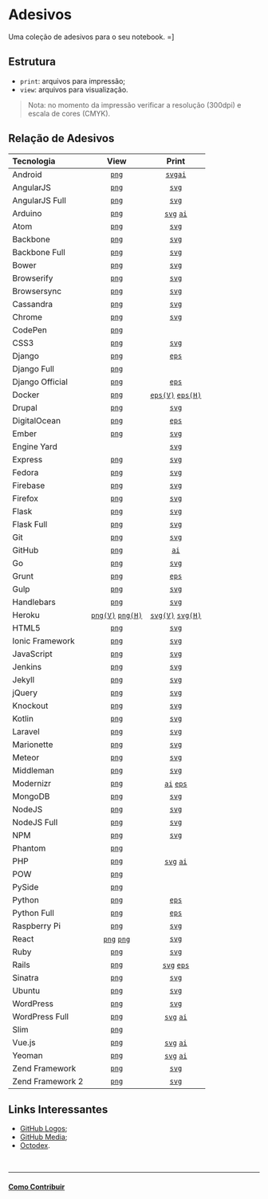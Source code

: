 # Adesivos

Uma coleção de adesivos para o seu notebook. =]

## Estrutura

* `print`: arquivos para impressão;
* `view`: arquivos para visualização.

> Nota: no momento da impressão verificar a resolução (300dpi) e escala de cores (CMYK).

## Relação de Adesivos

| Tecnologia        | View                             | Print                                                                         |
|:------------------|:--------------------------------:|:-----------------------------------------------------------------------------:|
| Android         | [`png`](view/android.png)      | [`svg`](print/android.svg)[`ai`](print/android.ai)                                                  |
| AngularJS         | [`png`](view/angularjs.png)      | [`svg`](print/angularjs.svg)                                                  |
| AngularJS Full    | [`png`](view/angularjs-full.png) | [`svg`](print/angularjs-full.svg)                                             |
| Arduino           | [`png`](view/arduino.png)        | [`svg`](print/arduino.svg) [`ai`](print/arduino.ai)                           |
| Atom              | [`png`](view/atom.png)           | [`svg`](print/atom.svg)                                                       |
| Backbone          | [`png`](view/backbone.png)       | [`svg`](print/backbone.svg)                                                   |
| Backbone Full     | [`png`](view/backbone-full.png)  | [`svg`](print/backbone-full.svg)                                              |
| Bower             | [`png`](view/bower.png)          | [`svg`](print/bower.svg)                                                      |
| Browserify        | [`png`](view/browserify.png)     | [`svg`](print/browserify.svg)                                                 |
| Browsersync       | [`png`](view/browsersync.png)    | [`svg`](print/browsersync.svg)                                                |
| Cassandra         | [`png`](view/cassandra.png)      | [`svg`](print/cassandra.svg)                                                  |
| Chrome            | [`png`](view/chrome.png)         | [`svg`](print/chrome.svg)                                                     |
| CodePen           | [`png`](view/codepen.png)        |                                                                               |
| CSS3              | [`png`](view/css3.png)           | [`svg`](print/CSS3.svg)                                                       |
| Django            | [`png`](view/django_symbol.png)  | [`eps`](print/django_symbol.eps)                                              |
| Django Full       | [`png`](view/django_full.png)    |                                                                               |
| Django Official   | [`png`](view/django_official.png)| [`eps`](print/django_official.eps)                                            |
| Docker            | [`png`](view/docker-vertical.png)| [`eps(V)`](print/docker-vertical.eps) [`eps(H)`](print/docker-horizontal.eps) |
| Drupal            | [`png`](view/drupal.png)         | [`svg`](print/drupal.svg)                                                     |
| DigitalOcean      | [`png`](view/digitalocean.png)   | [`eps`](print/digitalocean.eps)                                               |
| Ember             | [`png`](view/ember.png)          | [`svg`](print/ember.svg)                                                      |
| Engine Yard       |                                  | [`svg`](print/engine-yard.svg)                                                |
| Express           | [`png`](view/express.png)        | [`svg`](print/express.svg)                                                    |
| Fedora            | [`png`](view/fedora.png)         | [`svg`](print/fedora.svg)                                                     |
| Firebase          | [`png`](view/firebase.png)       | [`svg`](print/firebase.svg)                                                   |
| Firefox           | [`png`](view/firefox.png)        | [`svg`](print/firefox-logo.svg)                                               |
| Flask             | [`png`](view/flask.png)          | [`svg`](print/flask.svg)                                                      |
| Flask Full        | [`png`](view/flask-full.png)     | [`svg`](print/flask-full.svg)                                                 |
| Git               | [`png`](view/git.png)            | [`svg`](print/Git-logo.svg)                                                   |
| GitHub            | [`png`](view/github.png)         | [`ai`](print/github.ai)                                                       |
| Go                | [`png`](view/gopher.png)         | [`svg`](print/gopher.svg)                                                     |
| Grunt             | [`png`](view/grunt.png)          | [`eps`](print/grunt-logo.eps)                                                 |
| Gulp              | [`png`](view/gulp.png)           | [`svg`](print/gulp.svg)                                                       |
| Handlebars        | [`png`](view/handlebars.png)     | [`svg`](print/handlebars.svg)                                                 |
| Heroku            | [`png(V)`](view/heroku-vertical.png) [`png(H)`](view/heroku-horizontal.png)| [`svg(V)`](print/heroku-vertical.svg) [`svg(H)`](print/heroku-horizontal.svg) |
| HTML5             | [`png`](view/HTML5.png)          | [`svg`](print/HTML5_Logo.svg)                                                 |
| Ionic Framework   | [`png`](view/ionic.png)          | [`svg`](print/ionic.svg)                                                      |
| JavaScript        | [`png`](view/javascript.png)     | [`svg`](print/javascript.svg)                                                 |
| Jenkins           | [`png`](view/jenkins.png)        | [`svg`](print/jenkins.svg)                                                    |
| Jekyll            | [`png`](view/jekyll.png)         | [`svg`](print/jekyll.svg)                                                     |
| jQuery            | [`png`](view/jquery.png)         | [`svg`](print/jquery.svg)                                                     |
| Knockout          | [`png`](view/knockout.png)       | [`svg`](print/knockout.svg)                                                   |
| Kotlin            | [`png`](view/kotlin.png)         | [`svg`](print/kotlin.svg)                                                     |
| Laravel           | [`png`](view/laravel.png)        | [`svg`](print/laravel.svg)                                                    |
| Marionette        | [`png`](view/marionette.png)     | [`svg`](print/marionette.svg)                                                 |
| Meteor            | [`png`](view/meteor.png)         | [`svg`](print/meteor.svg)                                                     |
| Middleman         | [`png`](view/middleman.png)      | [`svg`](print/middleman.svg)                                                  |
| Modernizr         | [`png`](view/modernizr.png)      | [`ai`](print/Modernizr%2B2%2BLogo.ai) [`eps`](print/Modernizr%2B2%2BLogo.eps) |
| MongoDB           | [`png`](view/mongodb.png)        | [`svg`](print/mongodb.svg)                                                    |
| NodeJS            | [`png`](view/nodejs.png)         | [`svg`](print/nodejs.svg)                                                     |
| NodeJS Full       | [`png`](view/nodejsfull.png)     | [`svg`](print/nodejsfull.svg)                                                 |
| NPM               | [`png`](view/npm.png)            | [`svg`](print/npm.svg)                                                        |
| Phantom           | [`png`](view/phantomjs.png)      |                                                                               |
| PHP               | [`png`](view/php.png)            | [`svg`](print/php.svg) [`ai`](print/php-logo.ai)                              |
| POW               | [`png`](view/pow.png)            |                                                                               |
| PySide            | [`png`](view/pyside.png)         |                                                                               |
| Python            | [`png`](view/python_symbol.png)  | [`eps`](print/python_symbol.eps)                                              |
| Python Full       | [`png`](view/python_full.png)    | [`eps`](print/python_full.eps)                                                |
| Raspberry Pi      | [`png`](view/raspberry-pi.png)   | [`svg`](print/raspberry-pi.svg)                                               |
| React             | [`png`](view/react-backgroundBlack.png) [`png`](view/react-backgroundWhite.png) | [`svg`](print/react.svg)       |
| Ruby              | [`png`](view/ruby.png)           | [`svg`](print/Ruby_logo.svg)                                                  |
| Rails             | [`png`](view/rails.png)          | [`svg`](print/rails.svg) [`eps`](print/rails.eps)                             |
| Sinatra           | [`png`](view/sinatra.png)        | [`svg`](print/sinatra.svg)                                                    |
| Ubuntu            | [`png`](view/ubuntu.png)         | [`svg`](print/ubuntu.svg)                                                     |
| WordPress         | [`png`](view/wordpress.png)      | [`svg`](print/wordpress.svg)                                                  |
| WordPress Full    | [`png`](view/wordpressfull.png)  | [`svg`](print/wordpressfull.svg) [`ai`](print/wordpress.ai)                   |
| Slim              | [`png`](view/slim.png)           |                                                                               |
| Vue.js            | [`png`](view/vuejs.png)         | [`svg`](print/vuejs.svg) [`ai`](print/vuejs.ai)                             |
| Yeoman            | [`png`](view/yeoman.png)         | [`svg`](print/yeoman.svg) [`ai`](print/yeoman.ai)                             |
| Zend Framework    | [`png`](view/zend-framework.png) | [`svg`](print/zend-framework.svg)                                             |
| Zend Framework 2  | [`png`](view/zend-framework2.png) | [`svg`](print/zend-framework2.svg)                                           |

## Links Interessantes

* [GitHub Logos](https://github.com/logos);
* [GitHub Media](https://github.com/github/media);
* [Octodex](http://octodex.github.com/).


<br/>

---

#### [Como Contribuir](https://github.com/cerebrobr/cerebro/blob/master/README.md#como-contribuir)
